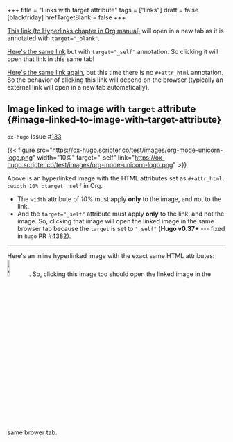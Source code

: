 +++
title = "Links with target attribute"
tags = ["links"]
draft = false
[blackfriday]
  hrefTargetBlank = false
+++

<a href="https://orgmode.org/manual/Hyperlinks.html" target="_blank" rel="noopener">This link (to Hyperlinks chapter in Org manual)</a> will open in a new tab
as it is annotated with `target="_blank"`.

<a href="https://orgmode.org/manual/Hyperlinks.html" target="_self">Here's the same link</a> but with `target="_self"` annotation. So
clicking it will open that link in this same tab!

[Here's the same link again](https://orgmode.org/manual/Hyperlinks.html), but this time there is no `#+attr_html`
annotation. So the behavior of clicking this link will depend on the
browser (typically an external link will open in a new tab
automatically).


## Image linked to image with `target` attribute {#image-linked-to-image-with-target-attribute}

`ox-hugo` Issue #[133](https://github.com/kaushalmodi/ox-hugo/issues/133)

{{< figure src="https://ox-hugo.scripter.co/test/images/org-mode-unicorn-logo.png" width="10%" target="_self" link="https://ox-hugo.scripter.co/test/images/org-mode-unicorn-logo.png" >}}

Above is an hyperlinked image with the HTML attributes set as
`#+attr_html: :width 10% :target _self` in Org.

-   The `width` attribute of _10%_ must apply **only** to the image, and
    not to the link.
-   And the `target="_self"` attribute must apply **only** to the link,
    and not the image. So, clicking that image will open the linked
    image in the same browser tab because the `target` is set to
    `"_self"` (**Hugo v0.37+** --- fixed in `hugo` PR #[4382](https://github.com/gohugoio/hugo/pull/4382)).

---

Here's an inline hyperlinked image with the exact same HTML
attributes: <a href="https://ox-hugo.scripter.co/test/images/org-mode-unicorn-logo.png" target="_self"><img src="https://ox-hugo.scripter.co/test/images/org-mode-unicorn-logo.png" alt="org-mode-unicorn-logo.png" width="10%" /></a>. So,
clicking this image too should open the linked image in the same
brower tab.
